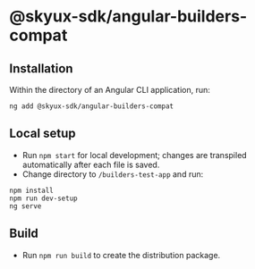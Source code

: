 # @skyux-sdk/angular-builders-compat

## Installation

Within the directory of an Angular CLI application, run:

```
ng add @skyux-sdk/angular-builders-compat
```

## Local setup

- Run `npm start` for local development; changes are transpiled automatically after each file is saved.
- Change directory to `/builders-test-app` and run:

```
npm install
npm run dev-setup
ng serve
```

## Build

- Run `npm run build` to create the distribution package.
